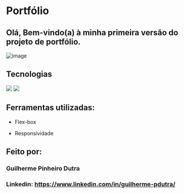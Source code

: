 # Portfólio 

## Olá, Bem-vindo(a) à minha primeira versão do projeto de portfólio.

![image](https://github.com/GuilhermePDutra/portifolio-first-version/blob/main/assets/Projeto-Portifolio.png?raw=true)

## Tecnologias
<div>
  <img src="https://img.shields.io/badge/HTML-239120?style=for-the-badge&logo=html5&logoColor=white">
  <img src="https://img.shields.io/badge/CSS-239120?&style=for-the-badge&logo=css3&logoColor=white">
</div>

## Ferramentas utilizadas:

* Flex-box

* Responsividade

## Feito por:

### Guilherme Pinheiro Dutra

### Linkedin: https://www.linkedin.com/in/guilherme-pdutra/

